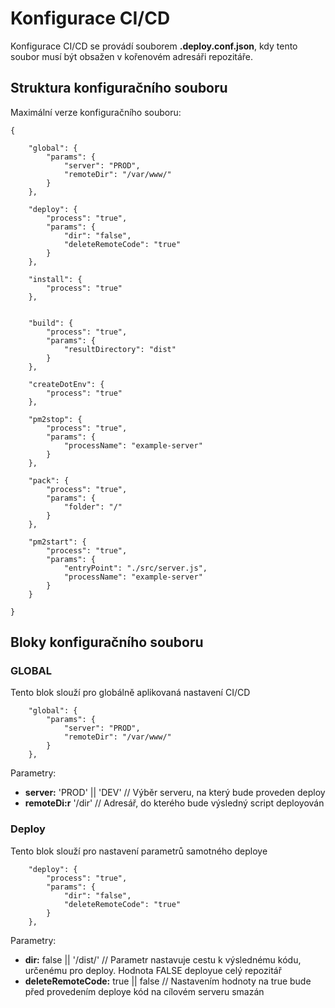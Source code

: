 # Konfigurace CI/CD
Konfigurace CI/CD se provádí souborem **.deploy.conf.json**, kdy tento soubor musí být obsažen v kořenovém adresáři repozitáře.

## Struktura konfiguračního souboru

Maximální verze konfiguračního souboru:

```
{

    "global": {
        "params": {
            "server": "PROD",
            "remoteDir": "/var/www/"
        }
    },

    "deploy": {
        "process": "true",
        "params": {
            "dir": "false",
            "deleteRemoteCode": "true"
        }
    },

    "install": {
        "process": "true"
    },
    

    "build": {
        "process": "true",
        "params": {
            "resultDirectory": "dist"
        }
    },

    "createDotEnv": {
        "process": "true"
    },

    "pm2stop": {
        "process": "true",
        "params": {
            "processName": "example-server"
        }
    },

    "pack": {
        "process": "true",
        "params": {
            "folder": "/"
        }
    },

    "pm2start": {
        "process": "true",
        "params": {
            "entryPoint": "./src/server.js",
            "processName": "example-server"
        }
    }

}
```

## Bloky konfiguračního souboru

### GLOBAL

Tento blok slouží pro globálně aplikovaná nastavení CI/CD

```
    "global": {
        "params": {
            "server": "PROD",
            "remoteDir": "/var/www/"
        }
    },
```

Parametry:
* **server:** 'PROD' || 'DEV' // Výběr serveru, na který bude proveden deploy
* **remoteDi:r** '/dir' // Adresář, do kterého bude výsledný script deployován

### Deploy

Tento blok slouží pro nastavení parametrů samotného deploye

```
    "deploy": {
        "process": "true",
        "params": {
            "dir": "false",
            "deleteRemoteCode": "true"
        }
    },
```

Parametry:
* **dir:** false || '/dist/' // Parametr nastavuje cestu k výslednému kódu, určenému pro deploy. Hodnota FALSE deployue celý repozitář
* **deleteRemoteCode:** true || false // Nastavením hodnoty na true bude před provedením deploye kód na cílovém serveru smazán


